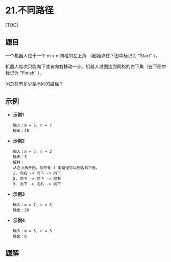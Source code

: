 # 21.不同路径

[TOC]

## 题目

一个机器人位于一个 m x n 网格的左上角 （起始点在下图中标记为 “Start” ）。

机器人每次只能向下或者向右移动一步。机器人试图达到网格的右下角（在下图中标记为 “Finish” ）。

问总共有多少条不同的路径？



## 示例

- **示例1**

  ```
  输入：m = 3, n = 7
  输出：28
  ```

- **示例2**

  ```
  输入：m = 3, n = 2
  输出：3
  解释：
  从左上角开始，总共有 3 条路径可以到达右下角。
  1. 向右 -> 向下 -> 向下
  2. 向下 -> 向下 -> 向右
  3. 向下 -> 向右 -> 向下
  ```

- **示例3**

  ```
  输入：m = 7, n = 3
  输出：28
  ```

- **示例4**

  ```
  输入：m = 3, n = 3
  输出：6
  ```



## 题解

```js

```

